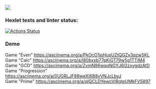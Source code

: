 <a href="https://codeclimate.com/github/aar87/java-project-61/maintainability"><img src="https://api.codeclimate.com/v1/badges/d2a4fa590ebb77cd802b/maintainability" /></a>

### Hexlet tests and linter status:
[![Actions Status](https://github.com/aar87/java-project-61/actions/workflows/hexlet-check.yml/badge.svg)](https://github.com/aar87/java-project-61/actions)

### Demo
Game "Even" https://asciinema.org/a/PkOcO1jpHusUZtQGZx3qzw5KL \
Game "Calc" https://asciinema.org/a/l80bxxb77pKiGT79w5g1TTiM4 \
Game "GCD" https://asciinema.org/a/ZvmN86wqqNGYJ6l2zxygdzAtD \
Game "Progression" https://asciinema.org/a/0UGRLJF88weXI6B8vVNJcLbyJ \
Game "Prime" https://asciinema.org/a/qlQCLDYewcVI8gteUMkFV5897
